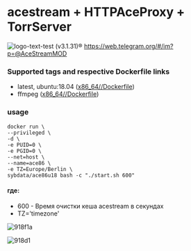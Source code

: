 # acestream + HTTPAceProxy + TorrServer
![logo-text-test](https://user-images.githubusercontent.com/24189833/36645710-3deca456-1a6d-11e8-8bf0-84f078703d8d.png) (v3.1.31)&#174; https://web.telegram.org/#/im?p=@AceStreamMOD 

### Supported tags and respective Dockerfile links
* latest, ubuntu:18.04 ([x86_64//Dockerfile](https://github.com/sybdata/ace86u18/blob/master/Dockerfile))
* ffmpeg ([x86_64//Dockerfile](https://github.com/sybdata/ace86u18/blob/+ffmpeg/Dockerfile))


### usage
```
docker run \
--privileged \
-d \
-e PUID=0 \
-e PGID=0 \
--net=host \
--name=ace86 \
-e TZ=Europe/Berlin \
sybdata/ace86u18 bash -c "./start.sh 600"
```
 #### где:

* 600 - Время очистки кеша acestream в секундах
* TZ='timezone'

![918f1a](https://user-images.githubusercontent.com/24189833/41553984-b0c70dd0-7333-11e8-8091-1303fde6e2c3.png)

![918d1](https://user-images.githubusercontent.com/24189833/41502186-9be8d11c-71b4-11e8-8777-184d3f20589c.png)
